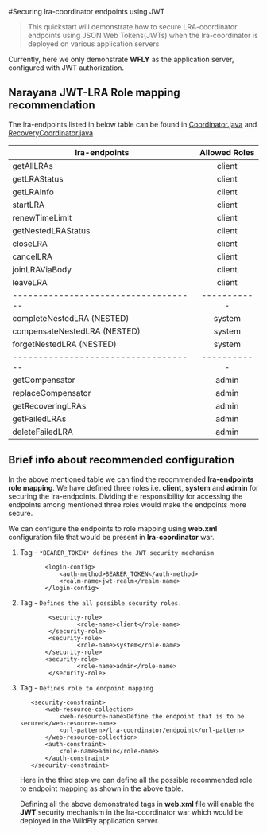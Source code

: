 #Securing lra-coordinator endpoints using JWT

> This quickstart will demonstrate how to secure LRA-coordinator endpoints using JSON Web Tokens(JWTs) when the lra-coordinator is deployed on various application servers

Currently, here we only demonstrate **WFLY** as the application server, configured with JWT authorization.

## Narayana JWT-LRA Role mapping recommendation

The lra-endpoints listed in below table can be found in [Coordinator.java](https://github.com/jbosstm/narayana/blob/master/rts/lra/coordinator/src/main/java/io/narayana/lra/coordinator/api/Coordinator.java) and [RecoveryCoordinator.java](https://github.com/jbosstm/narayana/blob/master/rts/lra/coordinator/src/main/java/io/narayana/lra/coordinator/api/RecoveryCoordinator.java)

| lra-endpoints        | Allowed Roles   | 
| ------------- |:-------------:|
| getAllLRAs      | client | 
| getLRAStatus     | client      | 
| getLRAInfo |    client   | 
| startLRA      | client | 
| renewTimeLimit     | client      | 
| getNestedLRAStatus |    client   | 
| closeLRA      | client | 
| cancelLRA     | client      | 
| joinLRAViaBody |    client   | 
| leaveLRA |    client   | 
| ------------------------------------|-----------  | 
| completeNestedLRA (NESTED)      | system | 
| compensateNestedLRA (NESTED)     | system      | 
| forgetNestedLRA (NESTED) |    system   | 
| ------------------------------------|-----------  | 
| getCompensator      | admin | 
| replaceCompensator     | admin      | 
| getRecoveringLRAs |    admin   | 
| getFailedLRAs      | admin | 
| deleteFailedLRA     | admin      | 

## Brief info about recommended configuration

In the above mentioned table we can find the recommended **lra-endpoints role mapping**.
We have defined three roles i.e. **client**, **system** and **admin** for securing the lra-endpoints.
Dividing the responsibility for accessing the endpoints among mentioned three roles would make the endpoints more secure.

We can configure the endpoints to role mapping using **web.xml** configuration file that would be present in **lra-coordinator** war.
1. **<login-config>** Tag - `*BEARER_TOKEN* defines the JWT security mechanism`
     
              <login-config>
                  <auth-method>BEARER_TOKEN</auth-method>
                  <realm-name>jwt-realm</realm-name>
              </login-config>
              
2. **<security-role>** Tag - `Defines the all possible security roles.`

               <security-role>
                       <role-name>client</role-name>
               </security-role>
               <security-role>
                       <role-name>system</role-name>
              </security-role>
              <security-role>
                       <role-name>admin</role-name>
               </security-role>
3. **<security-constraint>** Tag - `Defines role to endpoint mapping`

          <security-constraint>
              <web-resource-collection>
                  <web-resource-name>Define the endpoint that is to be secured</web-resource-name>
                  <url-pattern>/lra-coordinator/endpoint</url-pattern>
              </web-resource-collection>
              <auth-constraint>
                  <role-name>admin</role-name>
              </auth-constraint>
          </security-constraint>
      
      Here in the third step we can define all the possible recommended role to endpoint mapping as shown in the above table.
      
      Defining all the above demonstrated tags in **web.xml** file will enable the **JWT** security mechanism in the lra-coordinator war which would be deployed in the WildFly application server.